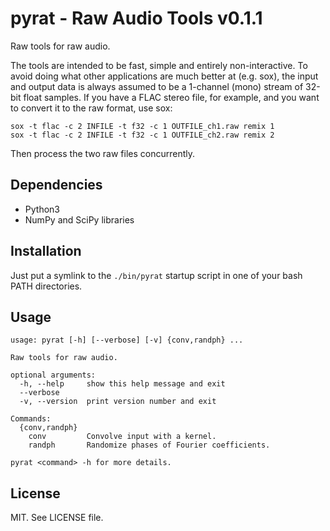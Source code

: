 pyrat - Raw Audio Tools v0.1.1
===================================

Raw tools for raw audio.

The tools are intended to be fast, simple and entirely non-interactive.  To
avoid doing what other applications are much better at (e.g. sox), the input
and output data is always assumed to be a 1-channel (mono) stream of 32-bit
float samples.  If you have a FLAC stereo file, for example, and you want to
convert it to the raw format, use sox:

```
sox -t flac -c 2 INFILE -t f32 -c 1 OUTFILE_ch1.raw remix 1
sox -t flac -c 2 INFILE -t f32 -c 1 OUTFILE_ch2.raw remix 2
```

Then process the two raw files concurrently.


Dependencies
------------

- Python3
- NumPy and SciPy libraries


Installation
------------

Just put a symlink to the `./bin/pyrat` startup script in one of your
bash PATH directories.


Usage
-----
```
usage: pyrat [-h] [--verbose] [-v] {conv,randph} ...

Raw tools for raw audio.

optional arguments:
  -h, --help     show this help message and exit
  --verbose
  -v, --version  print version number and exit

Commands:
  {conv,randph}
    conv         Convolve input with a kernel.
    randph       Randomize phases of Fourier coefficients.

pyrat <command> -h for more details.
```


License
-------

MIT. See LICENSE file.
